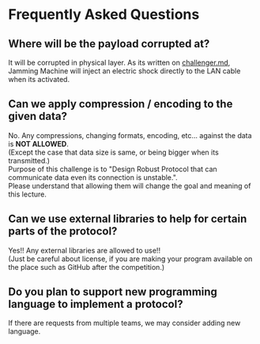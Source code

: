 # Frequently Asked Questions

## Where will be the payload corrupted at?

It will be corrupted in physical layer. As its written on [challenger.md](./challenger.md), Jamming Machine will inject an electric shock directly to the LAN cable when its activated.

## Can we apply compression / encoding to the given data?

No. Any compressions, changing formats, encoding, etc... against the data is **NOT ALLOWED**.  
(Except the case that data size is same, or being bigger when its transmitted.)  
Purpose of this challenge is to "Design Robust Protocol that can communicate data even its connection is unstable.".  
Please understand that allowing them will change the goal and meaning of this lecture.

## Can we use external libraries to help for certain parts of the protocol?

Yes!! Any external libraries are allowed to use!!  
(Just be careful about license, if you are making your program available on the place such as GitHub after the competition.)

## Do you plan to support new programming language to implement a protocol?

If there are requests from multiple teams, we may consider adding new language.
